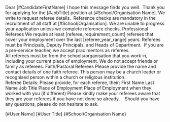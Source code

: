 Dear [#CandidateFirstName]
I hope this message finds you well.  Thank you for applying for the [#JobTitle] position at [#School/Organisation Name]. We write to request referee details.  Reference checks are mandatory in the recruitment of all staff at [#School/Organisation].
We are unable to progress your application unless we complete reference checks.
Professional Referees
We require at least [referee_requirement_count] referees that cover your employment over the last [referee_year_range] years.
Referees must be Principals, Deputy Principals, and Heads of Department.  If you are a pre-service teacher, we accept prac mentors as referees.  
All referees must be from the schools/organisation that you work in, including your current place of employment.
We do not accept friends or family as referees.
Faith/Pastoral Referees
Please provide the name and contact details of one faith referee.  This person may be a church leader or recognised person within a church or religious institution.  
Referee Details:
Please provide, for each referee, their:
First Name
Last Name
Job Title
Place of Employment
Place of Employment when they worked with you (if different)
Please kindly make your referees aware that they are your referees if you have not done so already.   
Should you have any questions, please do not hesitate to ask.

[#User Name]
[#User Title]
{#School/Organisation Name}
